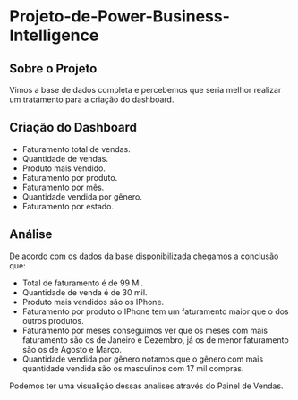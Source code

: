 # Projeto-de-Power-Business-Intelligence

## Sobre o Projeto

Vimos a base de dados completa e percebemos que seria melhor realizar um tratamento
para a criação do dashboard.

## Criação do Dashboard

 - Faturamento total de vendas.
- Quantidade de vendas.
- Produto mais vendido.
- Faturamento por produto.
- Faturamento por mês.
- Quantidade vendida por gênero.
- Faturamento por estado.

## Análise

De acordo com os dados da base disponibilizada chegamos a conclusão que:

- Total de faturamento é de 99 Mi.
- Quantidade de venda é de 30 mil. 
- Produto mais vendidos são os IPhone.
- Faturamento por produto o IPhone tem um faturamento maior que o dos outros produtos.
- Faturamento por meses conseguimos ver que os meses com mais faturamento são os de Janeiro e Dezembro, já os de menor faturamento são os de Agosto e Março.
- Quantidade vendida por gênero notamos que o gênero com mais quantidade vendida são os masculinos com 17 mil compras.

Podemos ter uma visualição dessas analises através do Painel de Vendas.
